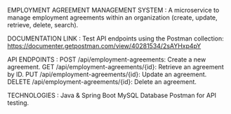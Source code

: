 EMPLOYMENT AGREEMENT MANAGEMENT SYSTEM :
   A microservice to manage employment agreements within an organization (create, update, retrieve, delete, search).
   
DOCUMENTATION LINK :
   Test API endpoints using the Postman collection: https://documenter.getpostman.com/view/40281534/2sAYHxp4pY
   
API ENDPOINTS :
    POST /api/employment-agreements: Create a new agreement.
    GET /api/employment-agreements/{id}: Retrieve an agreement by ID.
    PUT /api/employment-agreements/{id}: Update an agreement.
    DELETE /api/employment-agreements/{id}: Delete an agreement.

TECHNOLOGIES :
    Java & Spring Boot
    MySQL Database
    Postman for API testing.

